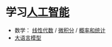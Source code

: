 # 学习[人工智能](./records/人工智能)

-   数学： [线性代数](./records/线性代数) / [微积分](./records/微积分) / [概率和统计](./records/概率和统计)
-   [大语言模型](./records/大语言模型)
